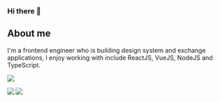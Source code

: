 ### Hi there 👋

## About me
I'm a frontend engineer who is building design system and exchange applications, I enjoy working with include ReactJS, VueJS, NodeJS and TypeScript.


![](https://komarev.com/ghpvc/?username=SunnyCrypto)


<a href="https://github.com/anuraghazra/github-readme-stats">
  <img align="left" src="https://github-readme-stats.vercel.app/api?username=SunnyCrypto&hide=contribs,prs&count_private=true" />
</a>
<a href="https://github.com/anuraghazra/convoychat">
  <img align="left" src="https://github-readme-stats.vercel.app/api/top-langs/?username=SunnyCrypto" />
</a>
